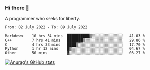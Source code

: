 ### Hi there 👋

<!--
**shejialuo/shejialuo** is a ✨ _special_ ✨ repository because its `README.md` (this file) appears on your GitHub profile.

Here are some ideas to get you started:

- 🔭 I’m currently working on ...
- 🌱 I’m currently learning ...
- 👯 I’m looking to collaborate on ...
- 🤔 I’m looking for help with ...
- 💬 Ask me about ...
- 📫 How to reach me: ...
- 😄 Pronouns: ...
- ⚡ Fun fact: ...
-->

A programmer who seeks for liberty.

<!--START_SECTION:waka-->

```text
From: 02 July 2022 - To: 09 July 2022

Markdown    10 hrs 34 mins  ██████████▒░░░░░░░░░░░░░░   41.03 %
C++         7 hrs 41 mins   ███████▒░░░░░░░░░░░░░░░░░   29.86 %
C           4 hrs 33 mins   ████▒░░░░░░░░░░░░░░░░░░░░   17.70 %
Python      1 hr 12 mins    █▒░░░░░░░░░░░░░░░░░░░░░░░   04.67 %
Other       50 mins         ▓░░░░░░░░░░░░░░░░░░░░░░░░   03.27 %
```

<!--END_SECTION:waka-->

[![Anurag's GitHub stats](https://github-readme-stats.vercel.app/api?username=shejialuo&show_icons=true&theme=dracula)](https://github.com/anuraghazra/github-readme-stats)
